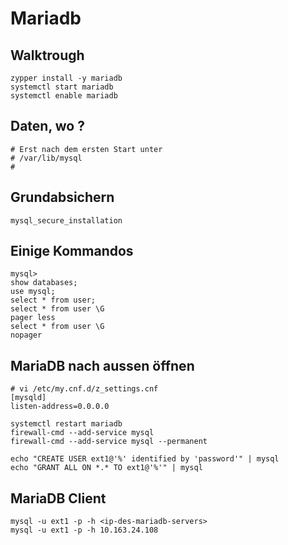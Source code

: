# Mariadb

## Walktrough 

```
zypper install -y mariadb 
systemctl start mariadb 
systemctl enable mariadb
```
## Daten, wo ? 

```
# Erst nach dem ersten Start unter 
# /var/lib/mysql 
#
```

## Grundabsichern 

```
mysql_secure_installation 
```

## Einige Kommandos 

```
mysql>
show databases;
use mysql;
select * from user;
select * from user \G
pager less 
select * from user \G
nopager 
```

## MariaDB nach aussen öffnen 

```
# vi /etc/my.cnf.d/z_settings.cnf 
[mysqld]
listen-address=0.0.0.0
```

```
systemctl restart mariadb
firewall-cmd --add-service mysql 
firewall-cmd --add-service mysql --permanent 

echo "CREATE USER ext1@'%' identified by 'password'" | mysql
echo "GRANT ALL ON *.* TO ext1@'%'" | mysql
```

## MariaDB Client 

```
mysql -u ext1 -p -h <ip-des-mariadb-servers>
mysql -u ext1 -p -h 10.163.24.108 
```
